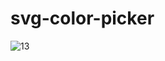 # svg-color-picker
![13](https://user-images.githubusercontent.com/46140016/57968861-8bc8c700-7970-11e9-949b-20ba46120bd7.PNG)

